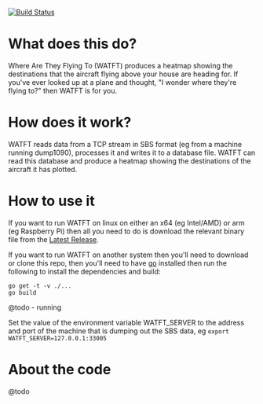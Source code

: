 [![Build Status](https://travis-ci.org/andrewl/wherearetheyflyingto.svg?branch=master)](https://travis-ci.org/andrewl/wherearetheyflyingto) 

What does this do?
==================

Where Are They Flying To (WATFT) produces a heatmap showing the destinations that the aircraft flying above your house are heading for. If you've ever looked up at a plane and thought, "I wonder where they're flying to?" then WATFT is for you.

How does it work?
=================

WATFT reads data from a TCP stream in SBS format (eg from a machine running dump1090), processes it and writes it to a database file. WATFT can read this database and produce a heatmap showing the destinations of the aircraft it has plotted.

How to use it
=============

If you want to run WATFT on linux on either an x64 (eg Intel/AMD) or arm (eg Raspberry Pi) then all you need to do is download the relevant binary file from the [Latest Release](https://github.com/andrewl/wherearetheyflyingto/releases/latest).

If you want to run WATFT on another system then you'll need to download or clone this repo, then you'll need to have [go](https://golang.org) installed then run the following to install the dependencies and build:
```
go get -t -v ./...
go build
```

@todo - running

Set the value of the environment variable WATFT_SERVER to the address and port of the machine that is dumping out the SBS data, eg
`export WATFT_SERVER=127.0.0.1:33005`

About the code
==============

@todo
